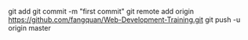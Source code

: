 git add
git commit -m "first commit"
git remote add origin https://github.com/fangquan/Web-Development-Training.git
git push -u origin master
